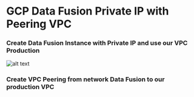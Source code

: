 # GCP Data Fusion Private IP with Peering VPC

### Create Data Fusion Instance with Private IP and use our VPC Production
![alt text](https://i.imgur.com/zXArtrw.png)

### Create VPC Peering from network Data Fusion to our production VPC

